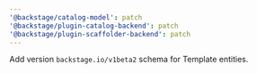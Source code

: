 ```yaml
---
'@backstage/catalog-model': patch
'@backstage/plugin-catalog-backend': patch
'@backstage/plugin-scaffolder-backend': patch
---
```


Add version `backstage.io/v1beta2` schema for Template entities.
